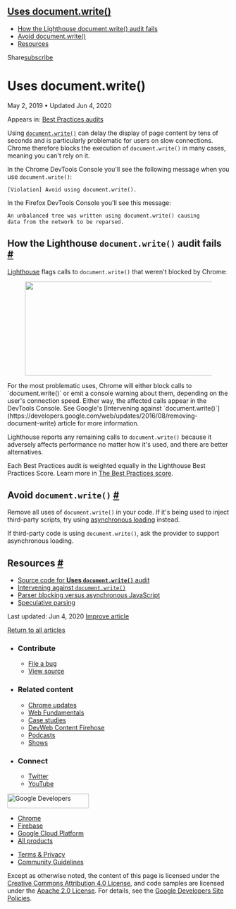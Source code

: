 





<a href="#uses-document.write()" class="w-toc__header--link">Uses document.write()</a>
--------------------------------------------------------------------------------------

-   [How the Lighthouse document.write() audit fails](#how-the-lighthouse-document.write()-audit-fails)
-   [Avoid document.write()](#avoid-document.write())
-   [Resources](#resources)

Share<a href="/newsletter/" class="gc-analytics-event w-actions__fab w-actions__fab--subscribe"><span>subscribe</span></a>

Uses document.write()
=====================

May 2, 2019 <span class="w-author__separator">•</span> Updated Jun 4, 2020

<span class="w-post-signpost__title">Appears in:</span> <a href="/lighthouse-best-practices" class="w-post-signpost__link">Best Practices audits</a>

Using [`document.write()`](https://developer.mozilla.org/en-US/docs/Web/API/Document/write) can delay the display of page content by tens of seconds and is particularly problematic for users on slow connections. Chrome therefore blocks the execution of `document.write()` in many cases, meaning you can't rely on it.

In the Chrome DevTools Console you'll see the following message when you use `document.write()`:

    [Violation] Avoid using document.write().

In the Firefox DevTools Console you'll see this message:

    An unbalanced tree was written using document.write() causing
    data from the network to be reparsed.

How the Lighthouse `document.write()` audit fails <a href="#how-the-lighthouse-document.write()-audit-fails" class="w-headline-link">#</a>
------------------------------------------------------------------------------------------------------------------------------------------

[Lighthouse](https://developers.google.com/web/tools/lighthouse/) flags calls to `document.write()` that weren't blocked by Chrome:

<figure><img src="https://web-dev.imgix.net/image/tcFciHGuF3MxnTr1y5ue01OGLBn2/5YbEaKuzO2kzulClv1qj.png?auto=format" class="w-screenshot" sizes="(min-width: 800px) 800px, calc(100vw - 48px)" srcset="https://web-dev.imgix.net/image/tcFciHGuF3MxnTr1y5ue01OGLBn2/5YbEaKuzO2kzulClv1qj.png?auto=format&amp;w=200 200w, https://web-dev.imgix.net/image/tcFciHGuF3MxnTr1y5ue01OGLBn2/5YbEaKuzO2kzulClv1qj.png?auto=format&amp;w=228 228w, https://web-dev.imgix.net/image/tcFciHGuF3MxnTr1y5ue01OGLBn2/5YbEaKuzO2kzulClv1qj.png?auto=format&amp;w=260 260w, https://web-dev.imgix.net/image/tcFciHGuF3MxnTr1y5ue01OGLBn2/5YbEaKuzO2kzulClv1qj.png?auto=format&amp;w=296 296w, https://web-dev.imgix.net/image/tcFciHGuF3MxnTr1y5ue01OGLBn2/5YbEaKuzO2kzulClv1qj.png?auto=format&amp;w=338 338w, https://web-dev.imgix.net/image/tcFciHGuF3MxnTr1y5ue01OGLBn2/5YbEaKuzO2kzulClv1qj.png?auto=format&amp;w=385 385w, https://web-dev.imgix.net/image/tcFciHGuF3MxnTr1y5ue01OGLBn2/5YbEaKuzO2kzulClv1qj.png?auto=format&amp;w=439 439w, https://web-dev.imgix.net/image/tcFciHGuF3MxnTr1y5ue01OGLBn2/5YbEaKuzO2kzulClv1qj.png?auto=format&amp;w=500 500w, https://web-dev.imgix.net/image/tcFciHGuF3MxnTr1y5ue01OGLBn2/5YbEaKuzO2kzulClv1qj.png?auto=format&amp;w=571 571w, https://web-dev.imgix.net/image/tcFciHGuF3MxnTr1y5ue01OGLBn2/5YbEaKuzO2kzulClv1qj.png?auto=format&amp;w=650 650w, https://web-dev.imgix.net/image/tcFciHGuF3MxnTr1y5ue01OGLBn2/5YbEaKuzO2kzulClv1qj.png?auto=format&amp;w=741 741w, https://web-dev.imgix.net/image/tcFciHGuF3MxnTr1y5ue01OGLBn2/5YbEaKuzO2kzulClv1qj.png?auto=format&amp;w=845 845w, https://web-dev.imgix.net/image/tcFciHGuF3MxnTr1y5ue01OGLBn2/5YbEaKuzO2kzulClv1qj.png?auto=format&amp;w=964 964w, https://web-dev.imgix.net/image/tcFciHGuF3MxnTr1y5ue01OGLBn2/5YbEaKuzO2kzulClv1qj.png?auto=format&amp;w=1098 1098w, https://web-dev.imgix.net/image/tcFciHGuF3MxnTr1y5ue01OGLBn2/5YbEaKuzO2kzulClv1qj.png?auto=format&amp;w=1252 1252w, https://web-dev.imgix.net/image/tcFciHGuF3MxnTr1y5ue01OGLBn2/5YbEaKuzO2kzulClv1qj.png?auto=format&amp;w=1428 1428w, https://web-dev.imgix.net/image/tcFciHGuF3MxnTr1y5ue01OGLBn2/5YbEaKuzO2kzulClv1qj.png?auto=format&amp;w=1600 1600w" width="800" height="213" /></figure>For the most problematic uses, Chrome will either block calls to `document.write()` or emit a console warning about them, depending on the user's connection speed. Either way, the affected calls appear in the DevTools Console. See Google's [Intervening against `document.write()`](https://developers.google.com/web/updates/2016/08/removing-document-write) article for more information.

Lighthouse reports any remaining calls to `document.write()` because it adversely affects performance no matter how it's used, and there are better alternatives.

Each Best Practices audit is weighted equally in the Lighthouse Best Practices Score. Learn more in [The Best Practices score](https://developers.google.com/web/tools/lighthouse/v3/scoring#best-practices).

Avoid `document.write()` <a href="#avoid-document.write()" class="w-headline-link">#</a>
----------------------------------------------------------------------------------------

Remove all uses of `document.write()` in your code. If it's being used to inject third-party scripts, try using [asynchronous loading](https://developers.google.com/web/fundamentals/performance/critical-rendering-path/adding-interactivity-with-javascript#parser_blocking_versus_asynchronous_javascript) instead.

If third-party code is using `document.write()`, ask the provider to support asynchronous loading.

Resources <a href="#resources" class="w-headline-link">#</a>
------------------------------------------------------------

-   [Source code for **Uses `document.write()`** audit](https://github.com/GoogleChrome/lighthouse/blob/master/lighthouse-core/audits/dobetterweb/no-document-write.js)
-   [Intervening against `document.write()`](https://developers.google.com/web/updates/2016/08/removing-document-write)
-   [Parser blocking versus asynchronous JavaScript](https://developers.google.com/web/fundamentals/performance/critical-rendering-path/adding-interactivity-with-javascript#parser_blocking_versus_asynchronous_javascript)
-   [Speculative parsing](https://developer.mozilla.org/en-US/docs/Glossary/speculative_parsing)

<span class="w-mr--sm">Last updated: Jun 4, 2020 </span>[Improve article](https://github.com/GoogleChrome/web.dev/blob/master/src/site/content/en/lighthouse-best-practices/no-document-write/index.md)

<a href="/lighthouse-best-practices" class="gc-analytics-event w-article-navigation__link w-article-navigation__link--back w-article-navigation__link--single">Return to all articles</a>

-   ### Contribute

    -   <a href="https://github.com/GoogleChrome/web.dev/issues/new?assignees=&amp;labels=bug&amp;template=bug_report.md&amp;title=" class="w-footer__linkbox-link">File a bug</a>
    -   <a href="https://github.com/googlechrome/web.dev" class="w-footer__linkbox-link">View source</a>

-   ### Related content

    -   <a href="https://blog.chromium.org/" class="w-footer__linkbox-link">Chrome updates</a>
    -   <a href="https://developers.google.com/web/" class="w-footer__linkbox-link">Web Fundamentals</a>
    -   <a href="https://developers.google.com/web/showcase/" class="w-footer__linkbox-link">Case studies</a>
    -   <a href="https://devwebfeed.appspot.com/" class="w-footer__linkbox-link">DevWeb Content Firehose</a>
    -   <a href="/podcasts/" class="w-footer__linkbox-link">Podcasts</a>
    -   <a href="/shows/" class="w-footer__linkbox-link">Shows</a>

-   ### Connect

    -   <a href="https://www.twitter.com/ChromiumDev" class="w-footer__linkbox-link">Twitter</a>
    -   <a href="https://www.youtube.com/user/ChromeDevelopers" class="w-footer__linkbox-link">YouTube</a>

<a href="https://developers.google.com/" class="w-footer__utility-logo-link"><img src="/images/lockup-color.png" alt="Google Developers" class="w-footer__utility-logo" width="185" height="33" /></a>

-   <a href="https://developer.chrome.com/" class="w-footer__utility-link">Chrome</a>
-   <a href="https://firebase.google.com/" class="w-footer__utility-link">Firebase</a>
-   <a href="https://cloud.google.com/" class="w-footer__utility-link">Google Cloud Platform</a>
-   <a href="https://developers.google.com/products" class="w-footer__utility-link">All products</a>

<!-- -->

-   <a href="https://policies.google.com/" class="w-footer__utility-link">Terms &amp; Privacy</a>
-   <a href="/community-guidelines/" class="w-footer__utility-link">Community Guidelines</a>

Except as otherwise noted, the content of this page is licensed under the [Creative Commons Attribution 4.0 License](https://creativecommons.org/licenses/by/4.0/), and code samples are licensed under the [Apache 2.0 License](https://www.apache.org/licenses/LICENSE-2.0). For details, see the [Google Developers Site Policies](https://developers.google.com/terms/site-policies).
